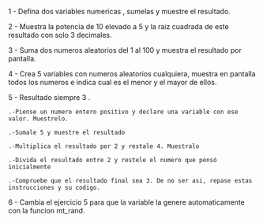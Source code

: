 1 -  Defina dos variables numericas , sumelas y muestre el resultado.

2 - Muestra la potencia de 10 elevado a 5 y la raiz cuadrada de este resultado con solo 3 decimales.

3 - Suma dos numeros aleatorios del 1 al 100 y muestra el resultado por pantalla. 

4 - Crea 5 variables con numeros aleatorios cualquiera, muestra en pantalla todos los numeros e indica cual es el menor y el mayor de ellos.

5 - Resultado siempre 3 . 
    
    .-Piense un numero entero positivo y declare una variable con ese valor. Muestrelo.

    .-Sumale 5 y muestre el resultado

    .-Multiplica el resultado por 2 y restale 4. Muestralo

    .-Divida el resultado entre 2 y restele el numero que pensó inicialmente

    .-Compruebe que el resultado final sea 3. De no ser asi, repase estas instrucciones y su codigo.
    

6 - Cambia el ejercicio 5 para que la variable la genere automaticamente con la funcion mt_rand.